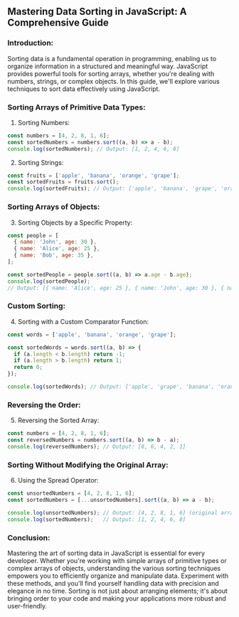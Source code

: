 ## Mastering Data Sorting in JavaScript: A Comprehensive Guide

### Introduction:

Sorting data is a fundamental operation in programming, enabling us to organize information in a structured and meaningful way. JavaScript provides powerful tools for sorting arrays, whether you're dealing with numbers, strings, or complex objects. In this guide, we'll explore various techniques to sort data effectively using JavaScript.

### Sorting Arrays of Primitive Data Types:

1. Sorting Numbers:
   
```js
const numbers = [4, 2, 8, 1, 6];
const sortedNumbers = numbers.sort((a, b) => a - b);
console.log(sortedNumbers); // Output: [1, 2, 4, 6, 8]
```
2. Sorting Strings:

```js
const fruits = ['apple', 'banana', 'orange', 'grape'];
const sortedFruits = fruits.sort();
console.log(sortedFruits); // Output: ['apple', 'banana', 'grape', 'orange']
```

### Sorting Arrays of Objects:

3. Sorting Objects by a Specific Property:

```js
const people = [
  { name: 'John', age: 30 },
  { name: 'Alice', age: 25 },
  { name: 'Bob', age: 35 },
];

const sortedPeople = people.sort((a, b) => a.age - b.age);
console.log(sortedPeople);
// Output: [{ name: 'Alice', age: 25 }, { name: 'John', age: 30 }, { name: 'Bob', age: 35 }]

```
### Custom Sorting:
4. Sorting with a Custom Comparator Function:

```js
const words = ['apple', 'banana', 'orange', 'grape'];

const sortedWords = words.sort((a, b) => {
  if (a.length < b.length) return -1;
  if (a.length > b.length) return 1;
  return 0;
});

console.log(sortedWords); // Output: ['apple', 'grape', 'banana', 'orange']
```
### Reversing the Order:
5. Reversing the Sorted Array:

```js
const numbers = [4, 2, 8, 1, 6];
const reversedNumbers = numbers.sort((a, b) => b - a);
console.log(reversedNumbers); // Output: [8, 6, 4, 2, 1]
```
### Sorting Without Modifying the Original Array:

6. Using the Spread Operator:

```js
const unsortedNumbers = [4, 2, 8, 1, 6];
const sortedNumbers = [...unsortedNumbers].sort((a, b) => a - b);

console.log(unsortedNumbers); // Output: [4, 2, 8, 1, 6] (original array unchanged)
console.log(sortedNumbers);   // Output: [1, 2, 4, 6, 8]
```

### Conclusion:

Mastering the art of sorting data in JavaScript is essential for every developer. Whether you're working with simple arrays of primitive types or complex arrays of objects, understanding the various sorting techniques empowers you to efficiently organize and manipulate data. Experiment with these methods, and you'll find yourself handling data with precision and elegance in no time. Sorting is not just about arranging elements; it's about bringing order to your code and making your applications more robust and user-friendly.
